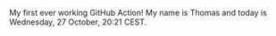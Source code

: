 My first ever working GitHub Action!
My name is Thomas and today is Wednesday, 27 October, 20:21 CEST. 
